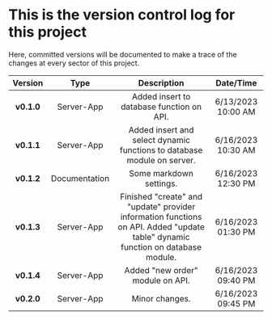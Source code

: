 # This is the **version control log** for this project
Here, committed versions will be documented to make a trace of the changes at every sector of this project.


|   Version    |     Type            |  Description                                                                                                                                 | Date/Time              |
| :---:        |    :----:           |     :---:                                                                                                                                    |:---:                   |
| **v0.1.0**   | Server-App          | Added insert to database function on API.                                                                                                    | 6/13/2023 10:00 AM     |
| **v0.1.1**   | Server-App          | Added insert and select dynamic functions to database module on server.                                                                      | 6/16/2023 10:30 AM     |
| **v0.1.2**   | Documentation       | Some markdown settings.                                                                                                                      | 6/16/2023 12:30 PM     |
| **v0.1.3**   | Server-App          | Finished "create" and "update" provider information functions on API.  Added "update table" dynamic function on database module.             | 6/16/2023 01:30 PM     |
| **v0.1.4**   | Server-App          | Added "new order" module on API.                                                                                                             | 6/16/2023 09:40 PM     |
| **v0.2.0**   | Server-App          | Minor changes.                                                                                                                               | 6/16/2023 09:45 PM     |
